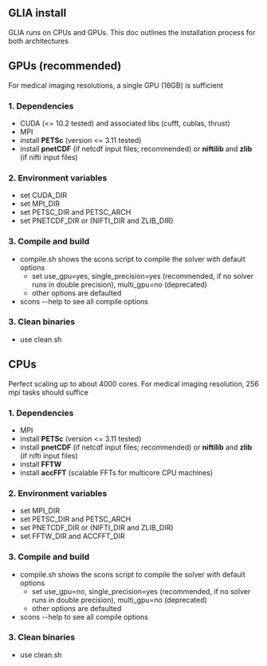 ## GLIA install
GLIA runs on CPUs and GPUs. This doc outlines the installation process for both architectures

## GPUs (recommended)
For medical imaging resolutions, a single GPU (16GB) is sufficient

### 1. Dependencies
* CUDA (<= 10.2 tested) and associated libs (cufft, cublas, thrust)
* MPI
* install **PETSc** (version <= 3.11 tested)
* install **pnetCDF** (if netcdf input files; recommended) or **niftilib** and **zlib** (if nifti input files)

### 2. Environment variables
* set CUDA_DIR
* set MPI_DIR
* set PETSC_DIR and PETSC_ARCH 
* set PNETCDF_DIR or (NIFTI_DIR and ZLIB_DIR) 

### 3. Compile and build
* compile.sh shows the scons script to compile the solver with default options
  * set use_gpu=yes, single_precision=yes (recommended, if no solver runs in double precision), multi_gpu=no (deprecated)
  * other options are defaulted
* scons --help to see all compile options

### 3. Clean binaries
* use clean.sh

## CPUs
Perfect scaling up to about 4000 cores. For medical imaging resolution, 256 mpi tasks should suffice

### 1. Dependencies
* MPI
* install **PETSc** (version <= 3.11 tested)
* install **pnetCDF** (if netcdf input files; recommended) or **niftilib** and **zlib** (if nifti input files)
* install **FFTW**
* install **accFFT** (scalable FFTs for multicore CPU machines)

### 2. Environment variables
* set MPI_DIR
* set PETSC_DIR and PETSC_ARCH 
* set PNETCDF_DIR or (NIFTI_DIR and ZLIB_DIR) 
* set FFTW_DIR and ACCFFT_DIR

### 3. Compile and build
* compile.sh shows the scons script to compile the solver with default options
  * set use_gpu=no, single_precision=yes (recommended, if no solver runs in double precision), multi_gpu=no (deprecated)
  * other options are defaulted
* scons --help to see all compile options

### 3. Clean binaries
* use clean.sh
